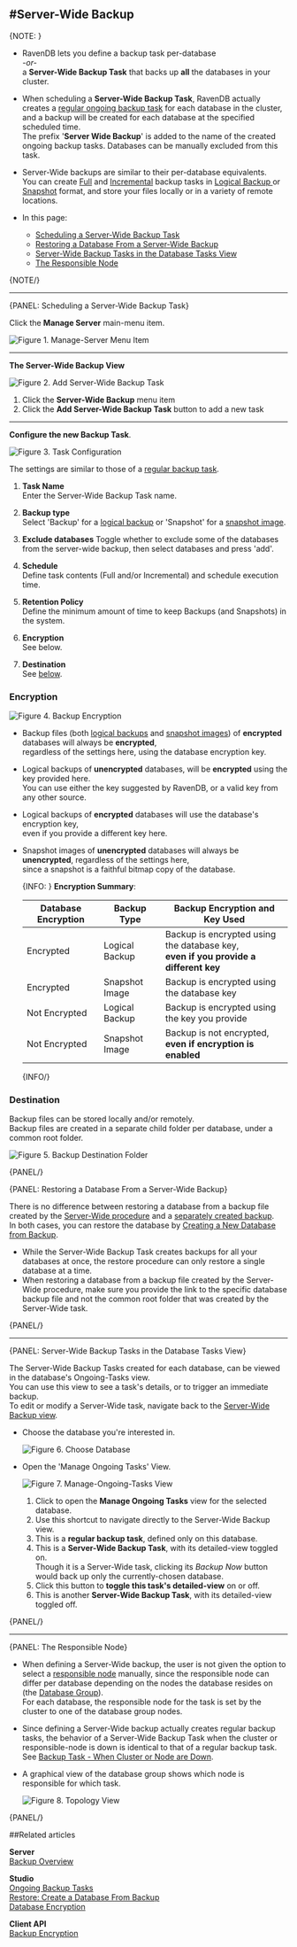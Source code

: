 ﻿#Server-Wide Backup
---

{NOTE: }

* RavenDB lets you define a backup task per-database  
_-or-_  
  a **Server-Wide Backup Task** that backs up **all** the databases in your cluster.

* When scheduling a **Server-Wide Backup Task**, RavenDB actually creates a 
  [regular ongoing backup task](../../studio/database/tasks/ongoing-tasks/backup-task) 
  for each database in the cluster, and a backup will be created for each database at the specified scheduled time.  
  The prefix '**Server Wide Backup**' is added to the name of the created ongoing backup tasks. 
  Databases can be manually excluded from this task.  
  
* Server-Wide backups are similar to their per-database equivalents.  
  You can create [Full](../../client-api/operations/maintenance/backup/backup#full-backup) 
  and [Incremental](../../client-api/operations/maintenance/backup/backup#incremental-backup) backup tasks 
  in [Logical Backup ](../../client-api/operations/maintenance/backup/backup#logical-backup) or 
  [Snapshot](../../client-api/operations/maintenance/backup/backup#snapshot) format, and store your 
  files locally or in a variety of remote locations.  

* In this page:  
  * [Scheduling a Server-Wide Backup Task](../../studio/server/server-wide-backup#scheduling-a-server-wide-backup-task)  
  * [Restoring a Database From a Server-Wide Backup](../../studio/server/server-wide-backup#restoring-a-database-from-a-server-wide-backup)  
  * [Server-Wide Backup Tasks in the Database Tasks View](../../studio/server/server-wide-backup#server-wide-backup-tasks-in-the-database-tasks-view)  
  * [The Responsible Node](../../studio/server/server-wide-backup#the-responsible-node)  

{NOTE/}

---

{PANEL: Scheduling a Server-Wide Backup Task}

Click the **Manage Server** main-menu item.  

![Figure 1. Manage-Server Menu Item](images/server-wide-backup_01-manage-server.png "Figure 1. Manage-Server Menu Item")

---

**The Server-Wide Backup View**  

![Figure 2. Add Server-Wide Backup Task](images/server-wide-backup_02-new-task.png "Figure 2. Add Server-Wide Backup Task")

1. Click the **Server-Wide Backup** menu item  
2. Click the **Add Server-Wide Backup Task** button to add a new task  

---

**Configure the new Backup Task**.  

![Figure 3. Task Configuration](images/server-wide-backup_03-task-configuration.png "Figure 3. Task Configuration")

The settings are similar to those of a [regular backup task](../../studio/database/tasks/ongoing-tasks/backup-task#backup-task).  

1. **Task Name**  
   Enter the Server-Wide Backup Task name.  
  
2. **Backup type**  
   Select 'Backup' for a [logical backup](../../client-api/operations/maintenance/backup/backup#logical-backup) 
   or 'Snapshot' for a [snapshot image](../../client-api/operations/maintenance/backup/backup#snapshot).  
  
3. **Exclude databases**
   Toggle whether to exclude some of the databases from the server-wide backup, 
   then select databases and press 'add'.

4. **Schedule**  
   Define task contents (Full and/or Incremental) and schedule execution time.  
 
5. **Retention Policy**  
   Define the minimum amount of time to keep Backups (and Snapshots) in the system.  
  
6. **Encryption**  
   See below.  

7. **Destination**  
   See [below](../../studio/server/server-wide-backup#destination).  

### Encryption

   ![Figure 4. Backup Encryption](images/server-wide-backup_04-encryption.png "Figure 4. Backup Encryption")

   * Backup files (both [logical backups](../../client-api/operations/maintenance/backup/backup#logical-backup) 
     and [snapshot images](../../client-api/operations/maintenance/backup/backup#snapshot)) 
     of **encrypted** databases will always be **encrypted**,  
     regardless of the settings here, using the database encryption key.  
   * Logical backups of **unencrypted** databases, will be **encrypted** using the key provided here.  
     You can use either the key suggested by RavenDB, or a valid key from any other source.  
   * Logical backups of **encrypted** databases will use the database's encryption key,  
     even if you provide a different key here.  
   * Snapshot images of **unencrypted** databases will always be **unencrypted**, regardless of the settings here,  
     since a snapshot is a faithful bitmap copy of the database.  

     {INFO: }
      **Encryption Summary**:  
      
      Database Encryption | Backup Type |  Backup Encryption and Key Used  
      ---- | ---- | ----
      Encrypted | Logical Backup | Backup is encrypted using the database key, <br> **even if you provide a different key**  
      Encrypted | Snapshot Image | Backup is encrypted using the database key  
      Not Encrypted | Logical Backup | Backup is encrypted using the key you provide  
      Not Encrypted | Snapshot Image | Backup is not encrypted, <br> **even if encryption is enabled**  
      {INFO/}

### Destination  

Backup files can be stored locally and/or remotely.  
Backup files are created in a separate child folder per database, under a common root folder.  

![Figure 5. Backup Destination Folder](images/server-wide-backup_05-destination-local.png "Figure 5. Backup Destination Folder")

{PANEL/}

{PANEL: Restoring a Database From a Server-Wide Backup}

There is no difference between restoring a database from a backup file created by the 
[Server-Wide procedure](../../studio/server/server-wide-backup#scheduling-a-server-wide-backup-task) 
and a [separately created backup](../../studio/database/tasks/ongoing-tasks/backup-task#backup-task).  
In both cases, you can restore the database by 
[Creating a New Database from Backup](../../studio/server/databases/create-new-database/from-backup#create-a-database-from-backup).  

* While the Server-Wide Backup Task creates backups for all your databases at once, 
  the restore procedure can only restore a single database at a time.  
* When restoring a database from a backup file created by the Server-Wide procedure, make sure you provide the 
  link to the specific database backup file and not the common root folder that was created by the Server-Wide task.

{PANEL/}

---

{PANEL: Server-Wide Backup Tasks in the Database Tasks View}

The Server-Wide Backup Tasks created for each database, can be viewed in the database's Ongoing-Tasks view.  
You can use this view to see a task's details, or to trigger an immediate backup.  
To edit or modify a Server-Wide task, navigate back to the [Server-Wide Backup view](#scheduling-a-server-wide-backup-task).  

* Choose the database you're interested in.  

  ![Figure 6. Choose Database](images/ongoing-tasks-view_00-choose-database.png "Figure 6. Choose Database")

* Open the 'Manage Ongoing Tasks' View.  

  ![Figure 7. Manage-Ongoing-Tasks View](images/ongoing-tasks-view_01.png "Figure 7. Manage-Ongoing-Tasks View")

   1. Click to open the **Manage Ongoing Tasks** view for the selected database.  
   2. Use this shortcut to navigate directly to the Server-Wide Backup view.  
   3. This is a **regular backup task**, defined only on this database.  
   4. This is a **Server-Wide Backup Task**, with its detailed-view toggled on.  
      Though it is a Server-Wide task, clicking its *Backup Now* button would back up only the currently-chosen database.  
   5. Click this button to **toggle this task's detailed-view** on or off.  
   6. This is another **Server-Wide Backup Task**, with its detailed-view toggled off.  

{PANEL/}

---

{PANEL: The Responsible Node}

* When defining a Server-Wide backup, the user is not given the option to select a 
  [responsible node](../../studio/server/server-wide-backup#the-responsible-node) manually, 
  since the responsible node can differ per database depending on the nodes the database resides on 
  (the [Database Group](../../studio/database/settings/manage-database-group#database-group)).  
  For each database, the responsible node for the task is set by the cluster to one of the database group nodes.

* Since defining a Server-Wide backup actually creates regular backup tasks, 
  the behavior of a Server-Wide Backup Task when the cluster or responsible-node is down is identical to that of a regular backup task.  
  See [Backup Task - When Cluster or Node are Down](../../studio/database/tasks/ongoing-tasks/backup-task#backup-task---when-cluster-or-node-are-down).  

* A graphical view of the database group shows which node is responsible for which task.  
  
  ![Figure 8. Topology View](images/ongoing-tasks-view_02-topology-view.png "Figure 8. Topology View")

{PANEL/}

##Related articles  

**Server**  
[Backup Overview](../../server/ongoing-tasks/backup-overview)  

**Studio**  
[Ongoing Backup Tasks](../../studio/database/tasks/ongoing-tasks/backup-task)  
[Restore: Create a Database From Backup](../../studio/server/databases/create-new-database/from-backup#create-a-database-from-backup)  
[Database Encryption](../../studio/server/databases/create-new-database/encrypted#create-a-database-encrypted)  

**Client API**  
[Backup Encryption](../../client-api/operations/maintenance/backup/encrypted-backup#backup-encryption)  

